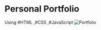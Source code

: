 # Personal Portfolio 

Using #HTML ,#CSS ,#JavaScript 
![Portfolio](https://github.com/vaishnavikoli885/Ignite-Portfolio2/assets/151612784/3d24bcb9-e14d-4e61-9de8-8f6602915d96)
